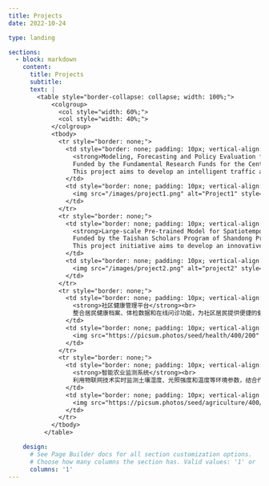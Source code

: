 ```yaml
---
title: Projects
date: 2022-10-24

type: landing

sections:
  - block: markdown
    content:
      title: Projects
      subtitle:
      text: |
        <table style="border-collapse: collapse; width: 100%;">
            <colgroup>
              <col style="width: 60%;">
              <col style="width: 40%;">
            </colgroup>
            <tbody>
              <tr style="border: none;">
                <td style="border: none; padding: 10px; vertical-align: top;">
                  <strong>Modeling, Forecasting and Policy Evaluation for Intelligent Transportation</strong><br>
                  Funded by the Fundamental Research Funds for the Central Universities (No. 202442005), ￥1,000,000, 2024.01-2026.12  <br>   
                  This project aims to develop an intelligent traffic analytics framework through three integrated components: (1) mining spatiotemporal patterns of congestion propagation in road networks using big data to identify critical influencing factors and inter-road correlations; (2) constructing a graph neural network-based prediction system with multi-source data fusion for real-time traffic forecasting; (3) establishing a policy evaluation mechanism that assesses public transport performance across accessibility, reliability, and equity dimensions while quantifying policy impacts on congestion mitigation and efficiency improvement. The research will generate both predictive tools for traffic management and evidence-based policy recommendations for sustainable urban mobility. 
                </td>
                <td style="border: none; padding: 10px; vertical-align: top;">
                  <img src="/images/project1.png" alt="Project1" style="max-width: 100%; height: auto;">
                </td>
              </tr>
              <tr style="border: none;">
                <td style="border: none; padding: 10px; vertical-align: top;">
                  <strong>Large-scale Pre-trained Model for Spatiotemporal Representation Learning</strong><br>
                  Funded by the Taishan Scholars Program of Shandong Province, China (No. Tsqn202312083), ￥750,000, 2024.01-2026.12  <br>
                  This project initiative aims to develop an innovative pre-trained spatiotemporal representation learning model to address three critical applications of spatiotemporal data mining: (1) traffic flow prediction in intelligent transportation systems, (2) location recommendation in location-based social networks (LBSN), and (3) hydrological forecasting in marine science. The project will focus on establishing an effective deep learning framework based on large-scale pre-trained models for spatiotemporal representation learning, while systematically investigating and validating the model's effectiveness across these diverse application domains. 
                </td>
                <td style="border: none; padding: 10px; vertical-align: top;">
                  <img src="/images/project2.png" alt="project2" style="max-width: 100%; height: auto;">
                </td>
              </tr>
              <tr style="border: none;">
                <td style="border: none; padding: 10px; vertical-align: top;">
                  <strong>社区健康管理平台</strong><br>
                  整合居民健康档案、体检数据和在线问诊功能，为社区居民提供便捷的健康管理服务。支持医生在线答疑、健康提醒和慢性病管理，提升社区医疗服务效率。
                </td>
                <td style="border: none; padding: 10px; vertical-align: top;">
                  <img src="https://picsum.photos/seed/health/400/200" alt="社区健康管理平台界面" style="max-width: 100%; height: auto;">
                </td>
              </tr>
              <tr style="border: none;">
                <td style="border: none; padding: 10px; vertical-align: top;">
                  <strong>智能农业监测系统</strong><br>
                  利用物联网技术实时监测土壤湿度、光照强度和温度等环境参数，结合作物生长模型提供精准灌溉和施肥建议。帮助农户提高生产效率，降低资源浪费。
                </td>
                <td style="border: none; padding: 10px; vertical-align: top;">
                  <img src="https://picsum.photos/seed/agriculture/400/200" alt="智能农业监测系统传感器部署" style="max-width: 100%; height: auto;">
                </td>
              </tr>
            </tbody>
          </table>

    design:
      # See Page Builder docs for all section customization options.
      # Choose how many columns the section has. Valid values: '1' or '2'.
      columns: '1'
---
```


<!-- 
地图组件
<div class="embed-responsive embed-responsive-16by9">
  <iframe src="https://www.openstreetmap.org/export/embed.html?bbox=116.301254%2C39.984501%2C116.311254%2C39.992501&layer=mapnik&marker=39.988501%2C116.306254" width="100%" height="250" frameborder="0" style="border:1px solid #ccc"></iframe>

            <div class="text-center">
              <img src="/images/map.png" alt="Map" class="img-fluid rounded shadow-lg" style="max-width:100%;">
            </div>
-->
